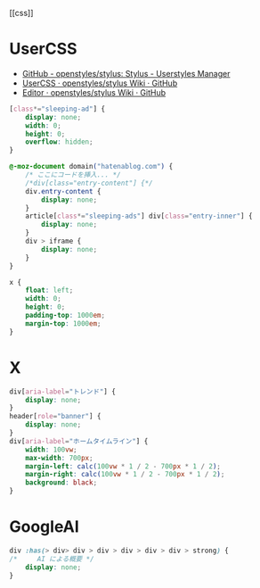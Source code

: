 [[css]]

# UserCSS
- [GitHub - openstyles/stylus: Stylus - Userstyles Manager](https://github.com/openstyles/stylus)
- [UserCSS · openstyles/stylus Wiki · GitHub](https://github.com/openstyles/stylus/wiki/Usercss)
- [Editor · openstyles/stylus Wiki · GitHub](https://github.com/openstyles/stylus/wiki/Editor#usercss-mode)

```css
[class*="sleeping-ad"] {
    display: none;
    width: 0;
    height: 0;
    overflow: hidden;
}
```

```css
@-moz-document domain("hatenablog.com") {
    /* ここにコードを挿入... */
    /*div[class="entry-content"] {*/
    div.entry-content {
        display: none;
    }
    article[class*="sleeping-ads"] div[class="entry-inner"] {
        display: none;
    }
    div > iframe {
        display: none;
    }
}
```

```css
x {
	float: left;
	width: 0;
	height: 0;
	padding-top: 1000em;
	margin-top: 1000em;
}
```

# X

```css
div[aria-label="トレンド"] {
    display: none;
}
header[role="banner"] {
    display: none;
}
div[aria-label="ホームタイムライン"] {
    width: 100vw;
    max-width: 700px;
    margin-left: calc(100vw * 1 / 2 - 700px * 1 / 2);
    margin-right: calc(100vw * 1 / 2 - 700px * 1 / 2);
    background: black;
}
```

# GoogleAI

```css
div :has(> div> div > div > div > div > div > strong) {
/*     AI による概要 */
    display: none;
}
```

